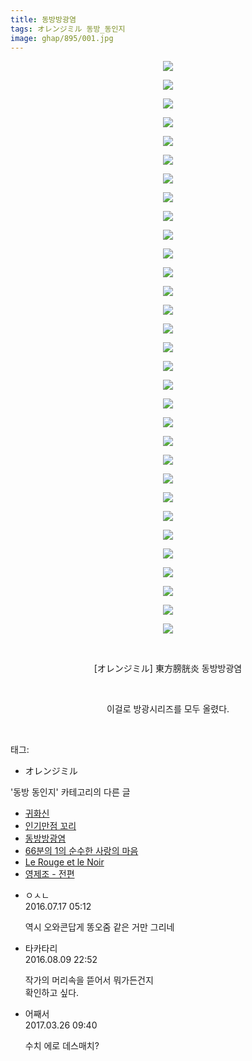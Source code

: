 ```yaml
---
title: 동방방광염
tags: オレンジミル 동방_동인지
image: ghap/895/001.jpg
---
```

<div class="article">
<p style="text-align: center; clear: none; float: none;"><img src="{{ site.nasurl }}/ghap/895/001.jpg"/></p>
<p style="text-align: center; clear: none; float: none;"><img src="{{ site.nasurl }}/ghap/895/002.jpg"/></p>
<p style="text-align: center; clear: none; float: none;"><img src="{{ site.nasurl }}/ghap/895/003.jpg"/></p>
<p style="text-align: center; clear: none; float: none;"><img src="{{ site.nasurl }}/ghap/895/004.jpg"/></p>
<p style="text-align: center; clear: none; float: none;"><img src="{{ site.nasurl }}/ghap/895/005.jpg"/></p>
<p style="text-align: center; clear: none; float: none;"><img src="{{ site.nasurl }}/ghap/895/006.jpg"/></p>
<p style="text-align: center; clear: none; float: none;"><img src="{{ site.nasurl }}/ghap/895/007.jpg"/></p>
<p style="text-align: center; clear: none; float: none;"><img src="{{ site.nasurl }}/ghap/895/008.jpg"/></p>
<p style="text-align: center; clear: none; float: none;"><img src="{{ site.nasurl }}/ghap/895/009.jpg"/></p>
<p style="text-align: center; clear: none; float: none;"><img src="{{ site.nasurl }}/ghap/895/010.jpg"/></p>
<p style="text-align: center; clear: none; float: none;"><img src="{{ site.nasurl }}/ghap/895/011.jpg"/></p>
<p style="text-align: center; clear: none; float: none;"><img src="{{ site.nasurl }}/ghap/895/012.jpg"/></p>
<p style="text-align: center; clear: none; float: none;"><img src="{{ site.nasurl }}/ghap/895/013.jpg"/></p>
<p style="text-align: center; clear: none; float: none;"><img src="{{ site.nasurl }}/ghap/895/014.jpg"/></p>
<p style="text-align: center; clear: none; float: none;"><img src="{{ site.nasurl }}/ghap/895/015.jpg"/></p>
<p style="text-align: center; clear: none; float: none;"><img src="{{ site.nasurl }}/ghap/895/016.jpg"/></p>
<p style="text-align: center; clear: none; float: none;"><img src="{{ site.nasurl }}/ghap/895/017.jpg"/></p>
<p style="text-align: center; clear: none; float: none;"><img src="{{ site.nasurl }}/ghap/895/018.jpg"/></p>
<p style="text-align: center; clear: none; float: none;"><img src="{{ site.nasurl }}/ghap/895/019.jpg"/></p>
<p style="text-align: center; clear: none; float: none;"><img src="{{ site.nasurl }}/ghap/895/020.jpg"/></p>
<p style="text-align: center; clear: none; float: none;"><img src="{{ site.nasurl }}/ghap/895/021.jpg"/></p>
<p style="text-align: center; clear: none; float: none;"><img src="{{ site.nasurl }}/ghap/895/022.jpg"/></p>
<p style="text-align: center; clear: none; float: none;"><img src="{{ site.nasurl }}/ghap/895/023.jpg"/></p>
<p style="text-align: center; clear: none; float: none;"><img src="{{ site.nasurl }}/ghap/895/024.jpg"/></p>
<p style="text-align: center; clear: none; float: none;"><img src="{{ site.nasurl }}/ghap/895/025.jpg"/></p>
<p style="text-align: center; clear: none; float: none;"><img src="{{ site.nasurl }}/ghap/895/026.jpg"/></p>
<p style="text-align: center; clear: none; float: none;"><img src="{{ site.nasurl }}/ghap/895/027.jpg"/></p>
<p style="text-align: center; clear: none; float: none;"><img src="{{ site.nasurl }}/ghap/895/028.jpg"/></p>
<p style="text-align: center; clear: none; float: none;"><img src="{{ site.nasurl }}/ghap/895/029.jpg"/></p>
<p style="text-align: center; clear: none; float: none;"><img src="{{ site.nasurl }}/ghap/895/030.jpg"/></p>
<p style="text-align: center; clear: none; float: none;"><img src="{{ site.nasurl }}/ghap/895/031.jpg"/></p>
<p style="text-align: center; clear: none; float: none;"><br/></p>
<p style="text-align: center; clear: none; float: none;">[オレンジミル] 東方膀胱炎 동방방광염</p>
<p style="text-align: center; clear: none; float: none;"><br/></p>
<p style="text-align: center; clear: none; float: none;">이걸로 방광시리즈를 모두 올렸다.</p>
<p><br/></p>
</div><div class="tagTrail">
<p>태그: </p>
<ul>
<li>オレンジミル</li>
</ul>
</div><div class="another">
<p>'동방 동인지' 카테고리의 다른 글</p>
<ul>
<li><a href="/2016-07-17-ghap_897">귀화신</a></li>
<li><a href="/2016-07-17-ghap_896">인기만점 꼬리</a></li>
<li><a href="/2016-07-17-ghap_895">동방방광염</a></li>
<li><a href="/2016-07-17-ghap_894">66분의 1의 순수한 사랑의 마음</a></li>
<li><a href="/2016-07-17-ghap_893">Le Rouge et le Noir</a></li>
<li><a href="/2016-07-17-ghap_892">영제조 - 전편</a></li>
</ul>
</div><div class="cb_module cb_fluid">
<div class="cb_wrt cb_profile">
<div class="comment">
<ul>
<li class="cb_thumb_off" id="comment14757414">
<div class="cb_comment_area">
<div class="cb_info_area">
<div class="cb_section">
<span class="cb_nick_name">ㅇㅅㄴ</span>
</div>
<div class="cb_section">
<span class="cb_date">2016.07.17 05:12 </span>
</div>
</div>
<div class="cb_dsc_comment">
<p class="cb_dsc">
											역시 오와콘답게 똥오줌 같은 거만 그리네
										</p>
</div>
</div></li>
<li class="cb_thumb_off" id="comment14777963">
<div class="cb_comment_area">
<div class="cb_info_area">
<div class="cb_section">
<span class="cb_nick_name">타카타리</span>
</div>
<div class="cb_section">
<span class="cb_date">2016.08.09 22:52 </span>
</div>
</div>
<div class="cb_dsc_comment">
<p class="cb_dsc">
											작가의 머리속을 뜯어서 뭐가든건지<br/>
확인하고 싶다.
										</p>
</div>
</div></li>
<li class="cb_thumb_off" id="comment14949309">
<div class="cb_comment_area">
<div class="cb_info_area">
<div class="cb_section">
<span class="cb_nick_name">어째서</span>
</div>
<div class="cb_section">
<span class="cb_date">2017.03.26 09:40 </span>
</div>
</div>
<div class="cb_dsc_comment">
<p class="cb_dsc">
											수치 에로 데스매치?
										</p>
</div>
</div></li>
</ul>
</div>
</div><!-- commentList close -->
</div>